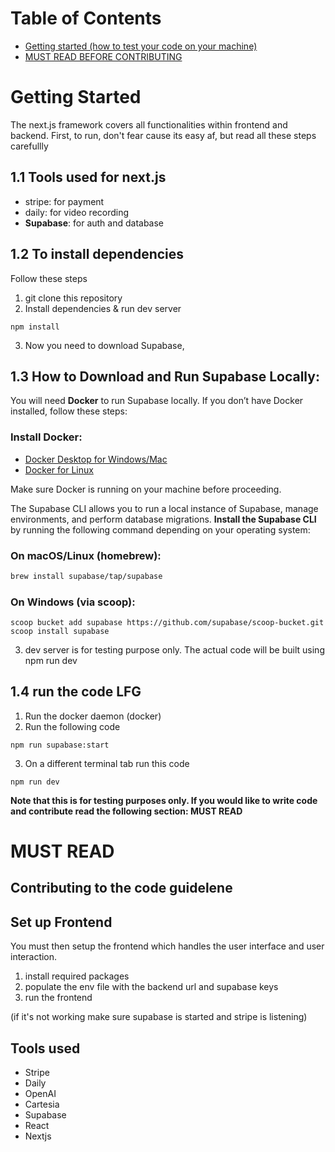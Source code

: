 # Table of Contents

- [Getting started (how to test your code on your machine)](#Getting-Started)
- [MUST READ BEFORE CONTRIBUTING](#MUST-READ)

# Getting Started

The next.js framework covers all functionalities within frontend and backend.
First, to run, don't fear cause its easy af, but read all these steps carefullly

## 1.1 Tools used for next.js
- stripe: for payment 
- daily: for video recording
- **Supabase**: for auth and database

## 1.2 To install dependencies
Follow these steps
1. git clone this repository
2. Install dependencies & run dev server
```
npm install
```
3. Now you need to download Supabase, 

## 1.3 How to Download and Run Supabase Locally:

You will need **Docker** to run Supabase locally. If you don’t have Docker installed, follow these steps:

### Install Docker:

- [Docker Desktop for Windows/Mac](https://www.docker.com/get-started)
- [Docker for Linux](https://docs.docker.com/engine/install/)

Make sure Docker is running on your machine before proceeding.

The Supabase CLI allows you to run a local instance of Supabase, manage environments, and perform database migrations.
**Install the Supabase CLI** by running the following command depending on your operating system:

### On macOS/Linux (homebrew):

```bash
brew install supabase/tap/supabase
```

### On Windows (via scoop):
```
scoop bucket add supabase https://github.com/supabase/scoop-bucket.git
scoop install supabase
```

3. dev server is for testing purpose only. The actual code will be built using npm run dev

## 1.4 run the code LFG
1. Run the docker daemon (docker)
2. Run the following code
```
npm run supabase:start
```
3. On a different terminal tab run this code
```
npm run dev
```

**Note that this is for testing purposes only. If you would like to write code and contribute read the following section: MUST READ**


# MUST READ
## Contributing to the code guidelene



## Set up Frontend

You must then setup the frontend which handles the user interface and user interaction.

1. install required packages
2. populate the env file with the backend url and supabase keys
3. run the frontend

(if it's not working make sure supabase is started and stripe is listening)





## Tools used

- Stripe
- Daily
- OpenAI
- Cartesia
- Supabase
- React
- Nextjs
